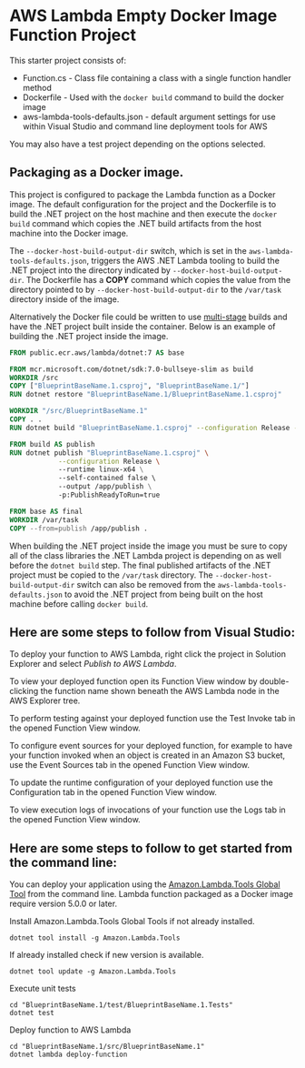 # AWS Lambda Empty Docker Image Function Project

This starter project consists of:
* Function.cs - Class file containing a class with a single function handler method
* Dockerfile - Used with the `docker build` command to build the docker image
* aws-lambda-tools-defaults.json - default argument settings for use within Visual Studio and command line deployment tools for AWS

You may also have a test project depending on the options selected.

## Packaging as a Docker image.

This project is configured to package the Lambda function as a Docker image. The default configuration for the project and the Dockerfile is to build 
the .NET project on the host machine and then execute the `docker build` command which copies the .NET build artifacts from the host machine into 
the Docker image. 

The `--docker-host-build-output-dir` switch, which is set in the `aws-lambda-tools-defaults.json`, triggers the 
AWS .NET Lambda tooling to build the .NET project into the directory indicated by `--docker-host-build-output-dir`. The Dockerfile 
has a **COPY** command which copies the value from the directory pointed to by `--docker-host-build-output-dir` to the `/var/task` directory inside of the 
image.

Alternatively the Docker file could be written to use [multi-stage](https://docs.docker.com/develop/develop-images/multistage-build/) builds and 
have the .NET project built inside the container. Below is an example of building the .NET project inside the image.

```dockerfile
FROM public.ecr.aws/lambda/dotnet:7 AS base

FROM mcr.microsoft.com/dotnet/sdk:7.0-bullseye-slim as build
WORKDIR /src
COPY ["BlueprintBaseName.1.csproj", "BlueprintBaseName.1/"]
RUN dotnet restore "BlueprintBaseName.1/BlueprintBaseName.1.csproj"

WORKDIR "/src/BlueprintBaseName.1"
COPY . .
RUN dotnet build "BlueprintBaseName.1.csproj" --configuration Release --output /app/build

FROM build AS publish
RUN dotnet publish "BlueprintBaseName.1.csproj" \
            --configuration Release \ 
            --runtime linux-x64 \
            --self-contained false \ 
            --output /app/publish \
            -p:PublishReadyToRun=true  

FROM base AS final
WORKDIR /var/task
COPY --from=publish /app/publish .
```

When building the .NET project inside the image you must be sure to copy all of the class libraries the .NET Lambda project is depending on 
as well before the `dotnet build` step. The final published artifacts of the .NET project must be copied to the `/var/task` directory. 
The `--docker-host-build-output-dir` switch can also be removed from the `aws-lambda-tools-defaults.json` to avoid the 
.NET project from being built on the host machine before calling `docker build`.



## Here are some steps to follow from Visual Studio:

To deploy your function to AWS Lambda, right click the project in Solution Explorer and select *Publish to AWS Lambda*.

To view your deployed function open its Function View window by double-clicking the function name shown beneath the AWS Lambda node in the AWS Explorer tree.

To perform testing against your deployed function use the Test Invoke tab in the opened Function View window.

To configure event sources for your deployed function, for example to have your function invoked when an object is created in an Amazon S3 bucket, use the Event Sources tab in the opened Function View window.

To update the runtime configuration of your deployed function use the Configuration tab in the opened Function View window.

To view execution logs of invocations of your function use the Logs tab in the opened Function View window.

## Here are some steps to follow to get started from the command line:

You can deploy your application using the [Amazon.Lambda.Tools Global Tool](https://github.com/aws/aws-extensions-for-dotnet-cli#aws-lambda-amazonlambdatools) from the command line. Lambda function packaged as a Docker image require version 5.0.0 or later.

Install Amazon.Lambda.Tools Global Tools if not already installed.
```
dotnet tool install -g Amazon.Lambda.Tools
```

If already installed check if new version is available.
```
dotnet tool update -g Amazon.Lambda.Tools
```

Execute unit tests
```
cd "BlueprintBaseName.1/test/BlueprintBaseName.1.Tests"
dotnet test
```

Deploy function to AWS Lambda
```
cd "BlueprintBaseName.1/src/BlueprintBaseName.1"
dotnet lambda deploy-function
```
